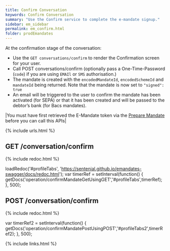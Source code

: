 ```yaml
---
title: Confirm Conversation 
keywords: Confirm Conversation
summary: "Use the Confirm service to complete the e-mandate signup."
sidebar: em_sidebar
permalink: em_confirm.html
folder: prodEmandates
---
```


At the confirmation stage of the conversation:

* Use the `GET conversations/confirm` to render the Confirmation screen for your user.
* Call POST conversations/confirm (optionally pass a One-Time-Password (`code`) if you are using `EMAIl` or `SMS` authorisation.)
* The mandate is created with the `encodedMandateId`, `encodedSchemeId` and `mandateId` being returned. Note that the mandate is now set to `"signed": true`
* An email will be triggered to the user to confirm the mandate has been activated (for SEPA) or that it has been created and will be passed to the debtor’s bank (for Bacs mandates).


|You must have first retrieved the E-Mandate token via the [Prepare Mandate](em_prepare.html) before you can call this APIs|


{% include urls.html %}

## GET /conversation/confirm

<ul id="profileTabs" class="nav nav-tabs">
    
   
</ul>
 
 {% include redoc.html %}
 

 
loadRedoc('#profileTabs', 'https://sentenial.github.io/emandates-swagger/docs/redoc.html');
var timerRef = setInterval(function() { getDocs('operation/confirmMandateGetUsingGET','#profileTabs',timerRef); }, 500);



</script>


<div id="mydiv"></div>


</div>
</div>

## POST /conversation/confirm

<ul id="profileTabs2" class="nav nav-tabs">
</ul>
  
{% include redoc.html %}
   
var timerRef2 = setInterval(function() { getDocs('operation/confirmMandatePostUsingPOST','#profileTabs2',timerRef2); }, 500);
</script>
</div>
</div>


{% include links.html %}
